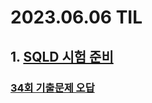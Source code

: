 # 2023.06.06 TIL #
## 1. [SQLD 시험 준비](https://www.notion.so/ssp04041/SQLD-6-10-a71abbd57e2b4fa2bed97aed9cf8b76c?pvs=4)
### [34회 기출문제 오답](https://www.notion.so/ssp04041/2023-06-06-9b97f8c8ea15431c88fa035d346291a6?pvs=4)